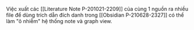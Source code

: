 Việc xuất các [[Literature Note P-201021-2209]] của cùng 1 nguồn ra nhiều file để dùng trích dẫn đích danh trong [[Obsidian P-210628-2327]] có thể làm "ô nhiễm" hệ thống note và graph view.